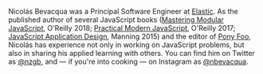 Nicolás Bevacqua was a Principal Software Engineer at [Elastic](https://elastic.co). As the published author of several JavaScript books ([Mastering Modular JavaScript](https://amzn.to/2W5bvtR), O'Reilly 2018; [Practical Modern JavaScript](https://amzn.to/3efm5F5), O'Reilly 2017; [JavaScript Application Design](https://amzn.to/2Zbo5JY), Manning 2015) and the editor of [Pony Foo](https://ponyfoo.com), Nicolás has experience not only in working on JavaScript problems, but also in sharing his applied learning with others. You can find him on Twitter as [@nzgb](https://twitter.com/nzgb), and — if you're into cooking — on Instagram as [@nbevacqua](https://www.instagram.com/nbevacqua/).
